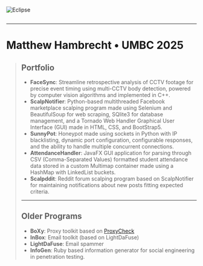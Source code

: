 ```
```
![Eclipse](https://i.imgur.com/zHIJClh.gif)
```
```

---
# Matthew Hambrecht   •   UMBC 2025

> ## Portfolio
> - **FaceSync**: Streamline retrospective analysis of CCTV footage for precise event timing using multi-CCTV body detection, powered by computer vision algorithms and implemented in C++.
> - **ScalpNotifier**: Python-based multithreaded Facebook marketplace scalping program made using Selenium and BeautifulSoup for web scraping, SQlite3 for database management, and a Tornado Web Handler Graphical User Interface (GUI) made in HTML, CSS, and BootStrap5.
> - **SunnyPot**: Honeypot made using sockets in Python with IP blacklisting, dynamic port configuration, configurable responses, and the ability to handle multiple concurrent connections.
> - **AttendanceHandler**: JavaFX GUI application for parsing through CSV (Comma-Separated Values) formatted student attendance data stored in a custom Multimap container made using a HashMap with LinkedList buckets. 
> - **Scalpddit**: Reddit forum scalping program based on ScalpNotifier for maintaining notifications about new posts fitting expected criteria.
> ---
> ## Older Programs
> - **BoXy**: Proxy toolkit based on [ProxyCheck](http://www.corpit.ru/mjt/proxycheck)
> - **InBox**: Email toolkit (based on LightDaFuse)
> - **LightDaFuse**: Email spammer
> - **InfoGen**: Ruby based information generator for social engineering in penetration testing.
